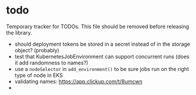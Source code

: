 # todo

Temporary tracker for TODOs. This file should be removed before releasing the library.

* should deployment tokens be stored in a secret instead of in the storage object? (probably)
* test that KubernetesJobEnvironment can support concurrent runs (does it add randomness to names?)
* use a `nodeSelector` in `add_environment()` to be sure jobs run on the right type of node in EKS
* validating names: https://app.clickup.com/t/8umcwn
* 

